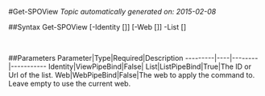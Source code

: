#Get-SPOView
*Topic automatically generated on: 2015-02-08*


##Syntax
    Get-SPOView [-Identity [<ViewPipeBind>]] [-Web [<WebPipeBind>]] -List [<ListPipeBind>]

&nbsp;

##Parameters
Parameter|Type|Required|Description
---------|----|--------|-----------
Identity|ViewPipeBind|False|
List|ListPipeBind|True|The ID or Url of the list.
Web|WebPipeBind|False|The web to apply the command to. Leave empty to use the current web.
